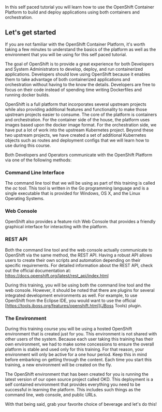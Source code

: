 In this self paced tutorial you will learn how to use the OpenShift Container Platform to build and deploy applications using both containers and orchestration.

## Let's get started

If you are not familiar with the OpenShift Container Platform, it's worth taking a few minutes to understand the basics of the platform as well as the environment that you will be using for this self paced tutorial.  

The goal of OpenShift is to provide a great experience for both Developers and System Administrators to develop, deploy, and run containerized applications.  Developers should love using OpenShift because it enables them to take advantage of both containerized applications and orchestration without having to the know the details.  Developers are free to focus on their code instead of spending time writing Dockerfiles and running docker builds.

OpenShift is a full platform that incorporates several upstream projects while also providing additional features and functionality to make those upstream projects easier to consume.  The core of the platform is containers and orchestration.  For the container side of the house, the platform uses images based upon the docker image format.  For the orchestration side, we have put a lot of work into the upstream Kubernetes project.  Beyond these two upstream projects, we have created a set of additional Kubernetes objects such as routes and deployment configs that we will learn how to use during this course.  

Both Developers and Operators communicate with the OpenShift Platform via one of the following methods:

### Command Line Interface

The command line tool that we will be using as part of this training is called the *oc* tool. This tool is written in the Go programming language and is a single executable that is provided for Windows, OS X, and the Linux Operating Systems.

### Web Console

OpenShift also provides a feature rich Web Console that provides a friendly graphical interface for interacting with the platform.

### REST API

Both the command line tool and the web console actually communicate to OpenShift via the same method, the REST API.  Having a robust API allows users to create their own scripts and automation depending on their specific requirements. For detailed information about the REST API, check out the official documentation at: https://docs.openshift.org/latest/rest_api/index.html

During this training, you will be using both the command line tool and the web console.  However, it should be noted that there are plugins for several integrated development environments as well. For example, to use OpenShift from the Eclipse IDE, you would want to use the official [https://tools.jboss.org/features/openshift.html](JBoss Tools) plugin.

### The Environment

During this training course you will be using a hosted OpenShift environment that is created just for you. This environment is not shared with other users of the system.  Because each user taking this training has their own environment, we had to make some concessions to ensure the overall platform is stable and used only for this training.  For that reason, your environment will only be active for a one hour period.  Keep this in mind before embarking on getting through the content.  Each time you start this training, a new environment will be created on the fly.

The OpenShift environment that has been created for you is running the latest version of our open source project called OKD. This deployment is a self contained environment that provides everything you need to be successful in learning the platform. This includes such things as the command line, web console, and public URLs.

With that being said, grab your favorite choice of beverage and let's do this!
